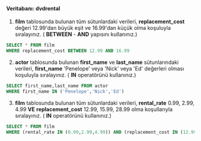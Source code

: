 #### Veritabanı: dvdrental

1.  **film** tablosunda bulunan tüm sütunlardaki verileri, **replacement_cost** değeri 12.99'dan büyük eşit ve 16.99'dan küçük olma koşuluyla sıralayınız. ( **BETWEEN** - **AND** yapısını kullanınız.)
```sql
SELECT * FROM film
WHERE replacement_cost BETWEEN 12.99 AND 16.99
```
2.  **actor** tablosunda bulunan **first_name** ve **last_name** sütunlarındaki verileri, **first_name** 'Penelope' veya 'Nick' veya 'Ed' değerleri olması koşuluyla sıralayınız. ( **IN** operatörünü kullanınız.)
```sql
SELECT first_name,last_name FROM actor
WHERE first_name IN ('Penelope','Nick','Ed')
```
3.  **film** tablosunda bulunan tüm sütunlardaki verileri, **rental_rate** 0.99, 2.99, 4.99 **VE** **replacement_cost** 12.99, 15.99, 28.99 olma koşullarıyla sıralayınız. ( **IN** operatörünü kullanınız.)
```sql
SELECT * FROM film
WHERE (rental_rate IN (0.99,2.99,4.99)) AND (replacement_cost IN (12.99,15.99,28.99))
```
